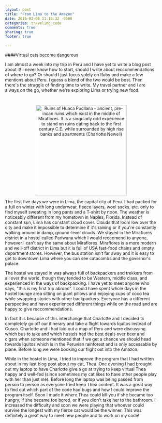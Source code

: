 ```yaml
---
layout: post
title: "From Lima to the Amazon"
date: 2016-02-08 11:18:32 -0500
categories: traveling_code
comments: true
sharing: true
footer: true
 
---
```

####Virtual cats become dangerous 
  
  I am almost a week into my trip in Peru and I have yet to write a blog post about it! I never know how to start, should I write about reccommendations of where to go? Or should I just focus solely on Ruby and make a few mentions about Peru. I guess a blend of the two would be best. Then there's the struggle of finding time to write. My travel partner and I are always on the go, whether we're exploring Lima or trying new food. 

<div id="container">
<br>
<center><img src="http://i.imgur.com/wsK1Pf9.png"  alt="Ruins of Huaca Pucllana - ancient, pre-incan ruins which exist in the middle of Miraflores. It is a singularly odd experience to stand on ruins dating back to the first century C.E. while surrounded by high rise banks and apartments (Charlotte Newell)" height="300" width="300" style="margin:10px 10px">
</center>
</div>
  The first five days we were in Lima, the capital city of Peru. I had packed for a full on winter with long underwear, fleece layers, wool socks, etc. only to find myself sweating in long pants and a T-shirt by noon. The weather is noticeably different from my hometown in Naples, Florida. Instead of constant sun, Lima has constant cloud cover. Clouds that loom low over the city and make it impossible to determine if it's raining or if you're constantly walking around in damp, ground-level clouds.  
<!--more-->
  We stayed in the Miraflores district in a hostel called Pariwana which I would reccomend to anyone, however I can't say the same about Miraflores. Miraflores is a more modern and well-off district in Lima but it is full of USA fast-food chains and empty department stores. However, the bus station isn't far away and it is easy to get to downtown Lima where you can see catacombs and the governor's palace. 

  The hostel we stayed in was always full of backpackers and trekkers from all over the world, though they tended to be Western, middle class, and experienced in the ways of backpacking. I have yet to meet anyone who says, "this is my first trip abroad". I could have spent whole days in the hostel lounge area sitting on giant pillows and enjoying cups of coco tea while swapping stories with other backpackers. Everyone has a different perspective and have experienced different things while on the road and are happy to give reccommendations. 

  In fact it is because of this interchange that Charlotte and I decided to completely go off our itinerary and take a flight towards Iquitos instead of Cusco. Charlotte and I had laid out a map of Peru and were discussing which bus to take and which hostels had the best deals over beer and cigars when someone mentioned that if we get a chance we should head towards Iquitos which is in the Peruvian rainforest and is only accessable by plane. Before long we were booking our flight out into the Amazon.

  While in the hostel in Lima, I tried to improve the program that I had written about in my last blog post about my cat, Thea. One evening I had brought out my laptop to have Charlotte give a go at trying to keep virtual Thea happy and well-fed (since sometimes my cat likes to have other people play with her than just me). Before long the laptop was being passed from person to person as everyone tried keep Thea content. It was a great way to find out which part of the code had bugs and how I could improve the program itself. Soon I made it where Thea could kill you if she became too hungry, if she became too bored, or if you didn't take her to the bathroom. I increased the difficulty and soon we were playing that whoever could survive the longest with my fierce cat would be the winner. This was definitely a great way to meet new people and to work on my code!
  
